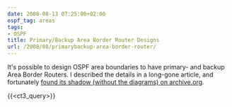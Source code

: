 ```yaml
---
date: 2008-08-13 07:25:00+02:00
ospf_tag: areas
tags:
- OSPF
title: Primary/Backup Area Border Router Designs
url: /2008/08/primarybackup-area-border-router/
---
```

It's possible to design OSPF area boundaries to have primary- and backup Area Border Routers. I described the details in a long-gone article, and fortunately [found its shadow (without the diagrams) on archive.org](https://web.archive.org/web/20160315080312/http://wiki.nil.com/Primary/backup_area_border_router_designs).

{{<ct3_query>}}